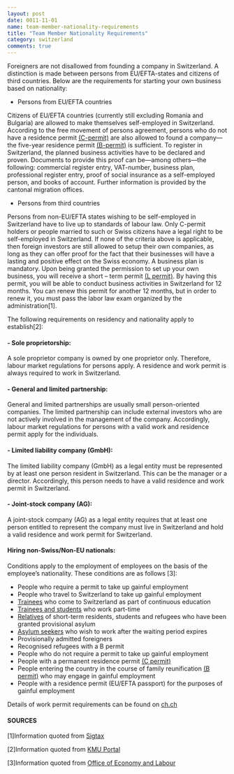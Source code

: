 ```yaml
---
layout: post
date: 0011-11-01
name: team-member-nationality-requirements
title: "Team Member Nationality Requirements"
category: switzerland
comments: true
---
```


Foreigners are not disallowed from founding a company in Switzerland. A distinction is made between persons from EU/EFTA-states and citizens of third countries. Below are the requirements for starting your own business based on nationality:

   * Persons from EU/EFTA countries
   
Citizens of EU/EFTA countries (currently still excluding Romania and Bulgaria) are allowed to make themselves self-employed in Switzerland. According to the free movement of persons agreement, persons who do not have a residence permit [(C-permit)](https://www.sem.admin.ch/sem/en/home/themen/aufenthalt/eu_efta/ausweis_c_eu_efta.html) are also allowed to found a company—the five-year residence permit [(B-permit)](https://www.sem.admin.ch/sem/en/home/themen/aufenthalt/eu_efta/ausweis_b_eu_efta.html) is sufficient. To register in Switzerland, the planned business activities have to be declared and proven. Documents to provide this proof can be—among others—the following: commercial register entry, VAT-number, business plan, professional register entry, proof of social insurance as a self-employed person, and books of account. Further information is provided by the cantonal migration offices.

   * Persons from third countries
   
Persons from non-EU/EFTA states wishing to be self-employed in Switzerland have to live up to standards of labour law. Only C-permit holders or people married to such or Swiss citizens have a legal right to be self-employed in Switzerland.
If none of the criteria above is applicable, then foreign investors are still allowed to setup their own companies, as long as they can offer proof for the fact that their businesses will have a lasting and positive effect on the Swiss economy. A business plan is mandatory. Upon being granted the permission to set up your own business, you will receive a short – term permit [(L permit)](https://www.sem.admin.ch/sem/en/home/themen/aufenthalt/eu_efta/ausweis_l_eu_efta.html). By having this permit, you will be able to conduct business activities in Switzerland for 12 months. You can renew this permit for another 12 months, but in order to renew it, you must pass the labor law exam organized by the administration[1].

The following requirements on residency and nationality apply to establish[2]:
#### - Sole proprietorship: 
A sole proprietor company is owned by one proprietor only. Therefore, labour market regulations for persons apply. A residence and work permit is always required to work in Switzerland. 
#### - General and limited partnership: 
General and limited partnerships are usually small person-oriented companies. The limited partnership can include external investors who are not actively involved in the management of the company. Accordingly, labour market regulations for persons with a valid work and residence permit apply for the individuals.
#### - Limited liability company (GmbH): 
The limited liability company (GmbH) as a legal entity must be represented by at least one person resident in Switzerland. This can be the manager or a director. Accordingly, this person needs to have a valid residence and work permit in Switzerland.
#### - Joint-stock company (AG): 
A joint-stock company (AG) as a legal entity requires that at least one person entitled to represent the company must live in Switzerland and hold a valid residence and work permit for Switzerland.

#### Hiring non-Swiss/Non-EU nationals:
Conditions apply to the employment of employees on the basis of the employee’s nationality. These conditions are as follows [3]: 

- People who require a permit to take up gainful employment
- People who travel to Switzerland to take up gainful employment
- [Trainees](http://www.awa.zh.ch/internet/volkswirtschaftsdirektion/awa/en/arbeitsbewilligungen/drittstaaten/stagiaires.html) who come to Switzerland as part of continuous education
- [Trainees and students](https://awa.zh.ch/internet/volkswirtschaftsdirektion/awa/en/arbeitsbewilligungen/drittstaaten/praktikum_studium.html) who work part-time
- [Relatives](https://awa.zh.ch/internet/volkswirtschaftsdirektion/awa/en/arbeitsbewilligungen/drittstaaten/familiennachzug.html) of short-term residents, students and refugees who have been granted provisional asylum
- [Asylum seekers](https://awa.zh.ch/internet/volkswirtschaftsdirektion/awa/en/arbeitsbewilligungen/drittstaaten/asylsuchende.html) who wish to work after the waiting period expires
- Provisionally admitted foreigners
- Recognised refugees with a B permit
- People who do not require a permit to take up gainful employment
- People with a permanent residence permit [(C permit)](https://www.sem.admin.ch/sem/en/home/themen/aufenthalt/eu_efta/ausweis_c_eu_efta.html)
- People entering the country in the course of family reunification [(B permit)](https://www.sem.admin.ch/sem/en/home/themen/aufenthalt/eu_efta/ausweis_b_eu_efta.html) who may engage in gainful employment
- People with a residence permit (EU/EFTA passport) for the purposes of gainful employment

Details of work permit requirements can be found on [ch.ch](https://www.ch.ch/en/work-switzerland-foreign-national/)

#### SOURCES

[1]Information quoted from [Sigtax](https://sigtax.com/)

[2]Information quoted from [KMU Portal](https://www.kmu.admin.ch/kmu/en/home/concrete-know-how/establish-an-sme/starting-a-business/foreign-national/from-the-eu-efta-area.html)

[3]Information quoted from [Office of Economy and Labour](https://awa.zh.ch/internet/volkswirtschaftsdirektion/awa/de/home.html)




